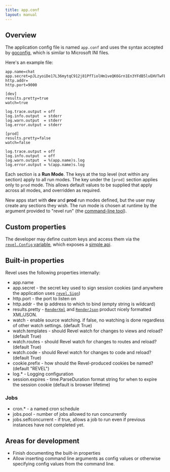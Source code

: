 ```yaml
---
title: app.conf
layout: manual
---
```


## Overview

The application config file is named `app.conf` and uses the syntax accepted by
[goconfig](https://github.com/robfig/config), which is similar to Microsoft
INI files.

Here's an example file:

	app.name=chat
	app.secret=pJLzyoiDe17L36mytqC912j81PfTiolHm1veQK6Grn1En3YFdB5lvEHVTwFEaWvj
	http.addr=
	http.port=9000

	[dev]
	results.pretty=true
	watch=true

	log.trace.output = off
	log.info.output  = stderr
	log.warn.output  = stderr
	log.error.output = stderr

	[prod]
	results.pretty=false
	watch=false

	log.trace.output = off
	log.info.output  = off
	log.warn.output  = %(app.name)s.log
	log.error.output = %(app.name)s.log

Each section is a **Run Mode**.  The keys at the top level (not within any
section) apply to all run modes.  The key under the `[prod]` section applies
only to `prod` mode.  This allows default values to be supplied that apply
across all modes, and overridden as required.

New apps start with **dev** and **prod** run modes defined, but the user may
create any sections they wish.  The run mode is chosen at runtime by the
argument provided to "revel run" (the [command-line tool](tool.html)).

## Custom properties

The developer may define custom keys and access them via the
[`revel.Config` variable](../docs/godoc/revel.html#variables), which exposes a
[simple api](../docs/godoc/config.html).

## Built-in properties

Revel uses the following properties internally:
* app.name
* app.secret - the secret key used to sign session cookies (and anywhere the
  application uses [`revel.Sign`](../docs/godoc/util.html#Sign))
* http.port - the port to listen on
* http.addr - the ip address to which to bind (empty string is wildcard)
* results.pretty - [`RenderXml`](../docs/godoc/controller.html#RenderXml) and
  [`RenderJson`](../docs/godoc/controller.html#RenderJson) product nicely formatted
  XML/JSON.
* watch - enable source watching.  if false, no watching is done regardless of other watch settings.  (default True)
* watch.templates - should Revel watch for changes to views and reload?  (default True)
* watch.routes - should Revel watch for changes to routes and reload?  (default True)
* watch.code - should Revel watch for changes to code and reload?  (default True)
* cookie.prefix - how should the Revel-produced cookies be named?  (default "REVEL")
* log.* - Logging configuration
* session.expires - time.ParseDuration format string for when to expire the session cookie (default is browser lifetime)

### Jobs

* cron.* - a named cron schedule
* jobs.pool - number of jobs allowed to run concurrently
* jobs.selfconcurrent - if true, allows a job to run even if previous instances have not completed yet.


## Areas for development

* Finish documenting the built-in properties
* Allow inserting command line arguments as config values or otherwise
  specifying config values from the command line.
